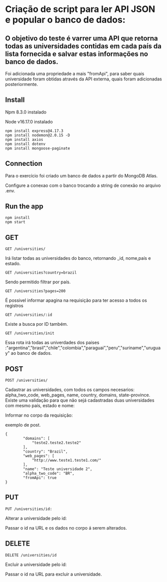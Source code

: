 # Criação de script para ler API JSON e popular o banco de dados:

## O objetivo do teste é varrer uma API que retorna todas as universidades contidas em cada país da lista fornecida e salvar estas informações no banco de dados.

Foi adicionada uma propriedade a mais "fromApi", para saber quais universidade foram obtidas através da API externa, quais foram adicionadas posteriormente.

## Install

Npm 8.3.0 instalado

Node v16.17.0 instalado

    npm install express@4.17.3
    npm install nodemon@2.0.15 -D
    npm install axios
    npm install dotenv
    npm install mongoose-paginate

## Connection

Para o exercício foi criado um banco de dados a partir do MongoDB Atlas.

Configure a conexao com o banco trocando a string de conexão no arquivo .env.

## Run the app

    npm install
    npm start

## GET

 `GET /universities/`

  Irá listar todas as universidades do banco, retornando _id, nome,país e estado.
 
 `GET /universities?country=brazil`
 
  Sendo permitido filtrar por país.
 
 `GET /universities?pages=200`
 
  É possivel informar apagina na requisição para ter acesso a todos os registros
 
 `GET /universities/:id`

  Existe a busca por ID também.
  
 `GET /universities/init`
 
  Essa rota irá todas as univerdades dos paises :"argentina","brasil","chile","colombia","paraguai","peru","suriname","uruguay" ao banco de dados.

## POST

`POST /universities/`

Cadastrar as universidades, com todos os campos necesarios: alpha_two_code, web_pages, name, country, domains, state-province.
Existe uma validação para que não sejá cadastradas duas universidades com mesmo país, estado e nome:

Informar no corpo da requisição:

exemplo de post.

    {
            "domains": [
                "teste2.teste2.teste2"
            ],
            "country": "Brazil",
            "web_pages": [
                "http://www.teste1.teste1.com/"
            ],
            "name": "Teste universidade 2",
            "alpha_two_code": "BR",
            "fromApi": true
    }
   
## PUT

`PUT /universities/id:`

Alterar a universidade pelo id:

Passar o id na URL e os dados no corpo á serem alterados.

## DELETE

`DELETE /universities/id`

Excluir a universidade pelo id:

Passar o id na URL para excluir a universidade.





